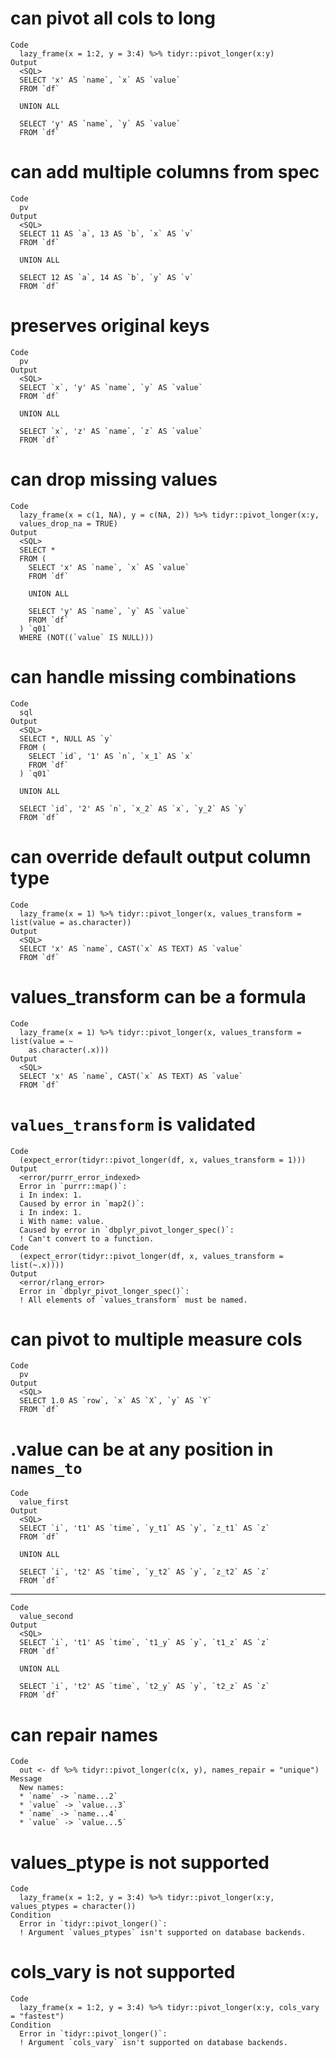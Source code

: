 # can pivot all cols to long

    Code
      lazy_frame(x = 1:2, y = 3:4) %>% tidyr::pivot_longer(x:y)
    Output
      <SQL>
      SELECT 'x' AS `name`, `x` AS `value`
      FROM `df`
      
      UNION ALL
      
      SELECT 'y' AS `name`, `y` AS `value`
      FROM `df`

# can add multiple columns from spec

    Code
      pv
    Output
      <SQL>
      SELECT 11 AS `a`, 13 AS `b`, `x` AS `v`
      FROM `df`
      
      UNION ALL
      
      SELECT 12 AS `a`, 14 AS `b`, `y` AS `v`
      FROM `df`

# preserves original keys

    Code
      pv
    Output
      <SQL>
      SELECT `x`, 'y' AS `name`, `y` AS `value`
      FROM `df`
      
      UNION ALL
      
      SELECT `x`, 'z' AS `name`, `z` AS `value`
      FROM `df`

# can drop missing values

    Code
      lazy_frame(x = c(1, NA), y = c(NA, 2)) %>% tidyr::pivot_longer(x:y,
      values_drop_na = TRUE)
    Output
      <SQL>
      SELECT *
      FROM (
        SELECT 'x' AS `name`, `x` AS `value`
        FROM `df`
      
        UNION ALL
      
        SELECT 'y' AS `name`, `y` AS `value`
        FROM `df`
      ) `q01`
      WHERE (NOT((`value` IS NULL)))

# can handle missing combinations

    Code
      sql
    Output
      <SQL>
      SELECT *, NULL AS `y`
      FROM (
        SELECT `id`, '1' AS `n`, `x_1` AS `x`
        FROM `df`
      ) `q01`
      
      UNION ALL
      
      SELECT `id`, '2' AS `n`, `x_2` AS `x`, `y_2` AS `y`
      FROM `df`

# can override default output column type

    Code
      lazy_frame(x = 1) %>% tidyr::pivot_longer(x, values_transform = list(value = as.character))
    Output
      <SQL>
      SELECT 'x' AS `name`, CAST(`x` AS TEXT) AS `value`
      FROM `df`

# values_transform can be a formula

    Code
      lazy_frame(x = 1) %>% tidyr::pivot_longer(x, values_transform = list(value = ~
        as.character(.x)))
    Output
      <SQL>
      SELECT 'x' AS `name`, CAST(`x` AS TEXT) AS `value`
      FROM `df`

# `values_transform` is validated

    Code
      (expect_error(tidyr::pivot_longer(df, x, values_transform = 1)))
    Output
      <error/purrr_error_indexed>
      Error in `purrr::map()`:
      i In index: 1.
      Caused by error in `map2()`:
      i In index: 1.
      i With name: value.
      Caused by error in `dbplyr_pivot_longer_spec()`:
      ! Can't convert to a function.
    Code
      (expect_error(tidyr::pivot_longer(df, x, values_transform = list(~.x))))
    Output
      <error/rlang_error>
      Error in `dbplyr_pivot_longer_spec()`:
      ! All elements of `values_transform` must be named.

# can pivot to multiple measure cols

    Code
      pv
    Output
      <SQL>
      SELECT 1.0 AS `row`, `x` AS `X`, `y` AS `Y`
      FROM `df`

# .value can be at any position in `names_to`

    Code
      value_first
    Output
      <SQL>
      SELECT `i`, 't1' AS `time`, `y_t1` AS `y`, `z_t1` AS `z`
      FROM `df`
      
      UNION ALL
      
      SELECT `i`, 't2' AS `time`, `y_t2` AS `y`, `z_t2` AS `z`
      FROM `df`

---

    Code
      value_second
    Output
      <SQL>
      SELECT `i`, 't1' AS `time`, `t1_y` AS `y`, `t1_z` AS `z`
      FROM `df`
      
      UNION ALL
      
      SELECT `i`, 't2' AS `time`, `t2_y` AS `y`, `t2_z` AS `z`
      FROM `df`

# can repair names

    Code
      out <- df %>% tidyr::pivot_longer(c(x, y), names_repair = "unique")
    Message
      New names:
      * `name` -> `name...2`
      * `value` -> `value...3`
      * `name` -> `name...4`
      * `value` -> `value...5`

# values_ptype is not supported

    Code
      lazy_frame(x = 1:2, y = 3:4) %>% tidyr::pivot_longer(x:y, values_ptypes = character())
    Condition
      Error in `tidyr::pivot_longer()`:
      ! Argument `values_ptypes` isn't supported on database backends.

# cols_vary is not supported

    Code
      lazy_frame(x = 1:2, y = 3:4) %>% tidyr::pivot_longer(x:y, cols_vary = "fastest")
    Condition
      Error in `tidyr::pivot_longer()`:
      ! Argument `cols_vary` isn't supported on database backends.

